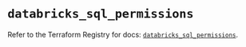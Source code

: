 # `databricks_sql_permissions`

Refer to the Terraform Registry for docs: [`databricks_sql_permissions`](https://registry.terraform.io/providers/databricks/databricks/1.86.0/docs/resources/sql_permissions).
